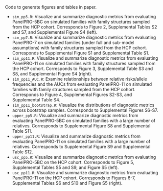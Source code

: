 Code to generate figures and tables in paper. 

- `sim_pp5.R`: Visualize and summarize diagnostic metrics from evaluating PanelPRO-5BC on simulated families with family structures sampled from the HCP cohort. Corresponds to Figure 2, Supplemental Tables S2 and S7, and Supplemental Figure S4 (left).  
- `sim_pp7.R`: Visualize and summarize diagnostic metrics from evaluating PanelPRO-7 on simulated families (under full and sub-model assumptions) with family structures sampled from the HCP cohort. Corresponds to Supplemental Figure S1 and Supplemental Table S1. 
- `sim_pp11.R`: Visualize and summarize diagnostic metrics from evaluating PanelPRO-11 on simulated families with family structures sampled from the HCP cohort. Corresponds to Figure 3, Supplemental Table S3 and S8, and Supplemental Figure S4 (right).  
- `sim_pp11_AUC.R`: Examine relationships between relative risks/allele frequencies and the AUCs from evaluating PanelPRO-11 on simulated families with family structures sampled from the HCP cohort. Corresponds to Figure 4, Supplemental Figures S2-S3, and Supplemental Table S4. 
- `sim_pp11_bootstrap.R`: Visualize the distributions of diagnostic metrics across bootstrap samples. Corresponds to Supplemental Figures S6-S7. 
- `upper_pp5.R`: Visualize and summarize diagnostic metrics from evaluating PanelPRO-5BC on simulated families with a large number of relatives. Corresponds to Supplemental Figure S8 and Supplemental Table S11. 
- `upper_pp11.R`: Visualize and summarize diagnostic metrics from evaluating PanelPRO-11 on simulated families with a large number of relatives. Corresponds to Supplemental Figure S9 and Supplemental Table S12. 
- `usc_pp5.R`: Visualize and summarize diagnostic metrics from evaluating PanelPRO-5BC on the HCP cohort. Corresponds to Figure 5, Supplemental Tables S5 and S9, and Figure S5 (left). 
- `usc_pp11.R`: Visualize and summarize diagnostic metrics from evaluating PanelPRO-11 on the HCP cohort. Corresponds to Figures 6-7, Supplemental Tables S6 and S10 and Figure S5 (right). 
